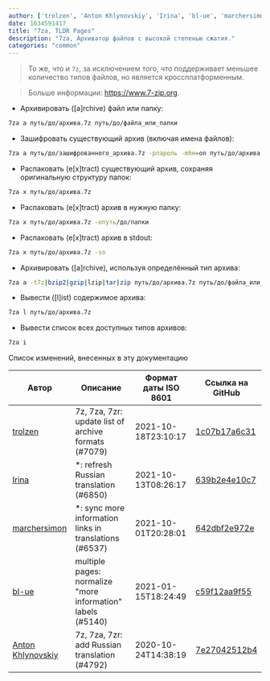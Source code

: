 ```yaml
---
author: ['trolzen', 'Anton Khlynovskiy', 'Irina', 'bl-ue', 'marchersimon']
date: 1634591417
title: "7za, TLDR Pages"
description: "7za, Архиватор файлов с высокой степенью сжатия."
categories: "common"
---
```

> То же, что и `7z`, за исключением того, что поддерживает меньшее количество типов файлов, но является кроссплатформенным.

> Больше информации: <https://www.7-zip.org>.

- Архивировать ([a]rchive) файл или папку:

```bash
7za a путь/до/архива.7z путь/до/файла_или_папки
```

- Зашифровать существующий архив (включая имена файлов):

```bash
7za a путь/до/зашифрованного_архива.7z -pпароль -mhe=on путь/до/архива.7z
```

- Распаковать (e[x]tract) существующий архив, сохраняя оригинальную структуру папок:

```bash
7za x путь/до/архива.7z
```

- Распаковать (e[x]tract) архив в нужную папку:

```bash
7za x путь/до/архива.7z -oпуть/до/папки
```

- Распаковать (e[x]tract) архив в stdout:

```bash
7za x путь/до/архива.7z -so
```

- Архивировать ([a]rchive), используя определённый тип архива:

```bash
7za a -t7z|bzip2|gzip|lzip|tar|zip путь/до/архива.7z путь/до/файла_или_папки
```

- Вывести ([l]ist) содержимое архива:

```bash
7za l путь/до/архива.7z
```

- Вывести список всех доступных типов архивов:

```bash
7za i
```
Список изменений, внесенных в эту документацию


Автор | Описание | Формат даты ISO 8601 | Ссылка на GitHub
------|-----|-----|-----
[trolzen](mailto:trolzen@gmail.com) | 7z, 7za, 7zr: update list of archive formats (#7079) | 2021-10-18T23:10:17 | [1c07b17a6c31](https://github.com/tldr-pages/tldr/commit/1c07b17a6c319eb4d72fd840ee479565893bc3f1)
[Irina](mailto:91758930+iridacea@users.noreply.github.com) | *: refresh Russian translation (#6850) | 2021-10-13T08:26:17 | [639b2e4e10c7](https://github.com/tldr-pages/tldr/commit/639b2e4e10c73c8014036c302192e4faa51e5279)
[marchersimon](mailto:50295997+marchersimon@users.noreply.github.com) | *: sync more information links in translations (#6537) | 2021-10-01T20:28:01 | [642dbf2e972e](https://github.com/tldr-pages/tldr/commit/642dbf2e972e388fab8c84ba3b4685fb862b6454)
[bl-ue](mailto:54780737+bl-ue@users.noreply.github.com) | multiple pages: normalize "more information" labels (#5140) | 2021-01-15T18:24:49 | [c59f12aa9f55](https://github.com/tldr-pages/tldr/commit/c59f12aa9f55d85612ba22e4da86db293ff76977)
[Anton Khlynovskiy](mailto:subzey@gmail.com) | 7z, 7za, 7zr: add Russian translation (#4792) | 2020-10-24T14:38:19 | [7e27042512b4](https://github.com/tldr-pages/tldr/commit/7e27042512b48792c6a287ee5b4562e3fd917f37)

